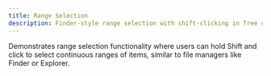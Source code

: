 ```yaml
---
title: Range Selection
description: Finder-style range selection with shift-clicking in Tree component.
---
```


Demonstrates range selection functionality where users can hold Shift and click to select continuous ranges of items, similar to file managers like Finder or Explorer.
